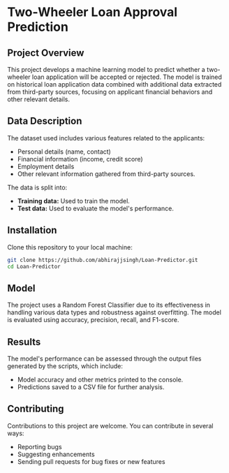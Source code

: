 # Two-Wheeler Loan Approval Prediction

## Project Overview
This project develops a machine learning model to predict whether a two-wheeler loan application will be accepted or rejected. The model is trained on historical loan application data combined with additional data extracted from third-party sources, focusing on applicant financial behaviors and other relevant details.

## Data Description
The dataset used includes various features related to the applicants:
- Personal details (name, contact)
- Financial information (income, credit score)
- Employment details
- Other relevant information gathered from third-party sources.

The data is split into:
- **Training data:** Used to train the model.
- **Test data:** Used to evaluate the model's performance.

## Installation
Clone this repository to your local machine:
```bash
git clone https://github.com/abhirajjsingh/Loan-Predictor.git
cd Loan-Predictor
```
## Model
The project uses a Random Forest Classifier due to its effectiveness in handling various data types and robustness against overfitting. 
The model is evaluated using accuracy, precision, recall, and F1-score.

## Results
The model's performance can be assessed through the output files generated by the scripts, which include:
- Model accuracy and other metrics printed to the console.
- Predictions saved to a CSV file for further analysis.

## Contributing
Contributions to this project are welcome. You can contribute in several ways:

- Reporting bugs
- Suggesting enhancements
- Sending pull requests for bug fixes or new features
